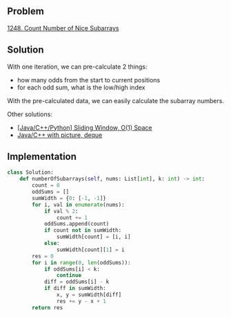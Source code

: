 ## Problem
[1248. Count Number of Nice Subarrays](https://leetcode.com/problems/count-number-of-nice-subarrays/)

## Solution
With one iteration, we can pre-calculate 2 things:
- how many odds from the start to current positions
- for each odd sum, what is the low/high index

With the pre-calculated data, we can easily calculate the subarray numbers.

Other solutions:
- [[Java/C++/Python] Sliding Window, O(1) Space](https://leetcode.com/problems/count-number-of-nice-subarrays/discuss/419378/JavaC%2B%2BPython-Sliding-Window-O(1)-Space)
- [Java/C++ with picture, deque](https://leetcode.com/problems/count-number-of-nice-subarrays/discuss/419545/JavaC%2B%2B-with-picture-deque)

## Implementation
```python
class Solution:
    def numberOfSubarrays(self, nums: List[int], k: int) -> int:
        count = 0
        oddSums = []
        sumWidth = {0: [-1, -1]}
        for i, val in enumerate(nums):
            if val % 2:
                count += 1
            oddSums.append(count)
            if count not in sumWidth:
                sumWidth[count] = [i, i]
            else:
                sumWidth[count][1] = i
        res = 0
        for i in range(0, len(oddSums)):
            if oddSums[i] < k:
                continue
            diff = oddSums[i] - k
            if diff in sumWidth:
                x, y = sumWidth[diff]
                res += y - x + 1
        return res
```
